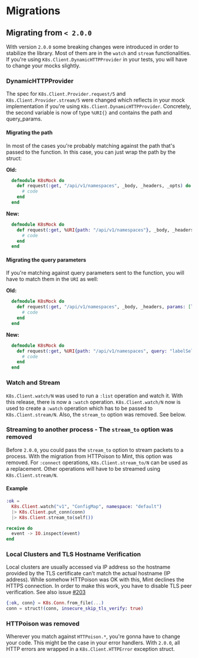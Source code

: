 # Migrations

## Migrating from `< 2.0.0`

With version `2.0.0` some breaking changes were introduced in order to stabilize
the library. Most of them are in the `watch` and `stream` functionalities.
If you're using `K8s.Client.DynamicHTTPProvider` in your tests, you
will have to change your mocks slightly.

### DynamicHTTPProvider

The spec for `K8s.Client.Provider.request/5` and `K8s.Client.Provider.stream/5`
were changed which reflects in your mock implementation if you're using
`K8s.Client.DynamicHTTPProvider`. Concretely, the second variable is now of type
`%URI{}` and contains the path and query_params.

#### Migrating the path

In most of the cases you're probably matching against the path that's passed
to the function. In this case, you can just wrap the path by the struct:

**Old:**

```elixir
  defmodule K8sMock do
    def request(:get, "/api/v1/namespaces", _body, _headers, _opts) do
      # code
    end
  end
```

**New:**

```elixir
  defmodule K8sMock do
    def request(:get, %URI{path: "/api/v1/namespaces"}, _body, _headers, _opts) do
      # code
    end
  end
```

#### Migrating the query parameters

If you're matching against query parameters sent to the function, you will
have to match them in the `URI` as well:

**Old:**

```elixir
  defmodule K8sMock do
    def request(:get, "/api/v1/namespaces", _body, _headers, params: [labelSelector: "app=nginx"]) do
      # code
    end
  end
```

**New:**

```elixir
  defmodule K8sMock do
    def request(:get, %URI{path: "/api/v1/namespaces", query: "labelSelector=app%3Dnginx"}, _body, _headers, _opts) do
      # code
    end
  end
```

### Watch and Stream

`K8s.Client.watch/N` was used to run a `:list` operation and watch it. With this
release, there is now a `:watch` operation. `K8s.Client.watch/N` now is used
to create a `:watch` operation which has to be passed to `K8s.Client.stream/N`.
Also, the `stream_to` option was removed. See below.

### Streaming to another process - The `stream_to` option was removed

Before `2.0.0`, you could pass the `stream_to` option to stream packets to a
process. With the migration from HTTPoison to Mint, this option was removed.
For `:connect` operations, `K8s.Client.stream_to/N` can be used as a replacement.
Other operations will have to be streamed using `K8s.Client.stream/N`.

#### Example

```elixir
:ok =
  K8s.Client.watch("v1", "ConfigMap", namespace: "default")
  |> K8s.Client.put_conn(conn)
  |> K8s.Client.stream_to(self())

receive do
  event -> IO.inspect(event)
end
```

### Local Clusters and TLS Hostname Verification

Local clusters are usually accessed via IP address so the hostname provided by
the TLS certificate can't match the actual hostname (IP address). While somehow
HTTPoison was OK with this, Mint declines the HTTPS connection. In order to make
this work, you have to disable TLS peer verification. See also issue
[#203](https://github.com/coryodaniel/k8s/issues/203)

```elixir
{:ok, conn} = K8s.Conn.from_file(...)
conn = struct!(conn, insecure_skip_tls_verify: true)
```

### HTTPoison was removed

Wherever you match against `HTTPoison.*`, you're gonna have to change your code.
This might be the case in your error handlers. With `2.0.0`, all HTTP errors are
wrapped in a `K8s.Client.HTTPError` exception struct.

```

```

